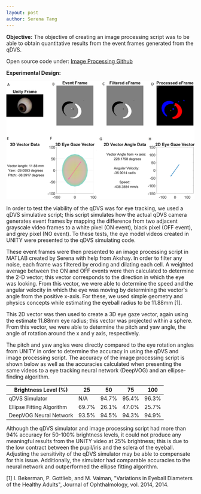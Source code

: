 ```yaml
---
layout: post
author: Serena Tang
---
```


**Objective:**
The objective of creating an image processing script was to be able to obtain quantitative results from the event frames generated from the qDVS.

Open source code under: [Image Processing Github]( https://github.com/keli214/qDVS_Image_Processing)

**Experimental Design:**

![Image Processing Script Result](../images/image_processing_result.png)


In order to test the viability of the qDVS was for eye tracking, we used a qDVS simulative script; this script simulates how the actual qDVS camera generates event frames by mapping the difference from two adjacent grayscale video frames to a white pixel (ON event), black pixel (OFF event), and grey pixel (NO event). To these tests, the eye model videos created in UNITY were presented to the qDVS simulating code. 

These event frames were then presented to an image processing script in MATLAB created by Serena with help from Akshay. In order to filter any noise, each frame was filtered by eroding and dilating each cell. A weighted average between the ON and OFF events were then calculated to determine the 2-D vector; this vector corresponds to the direction in which the eye was looking. From this vector, we were able to determine the speed and the angular velocity in which the eye was moving by determining the vector's angle from the positive x-axis. For these, we used simple geometry and physics concepts while estimating the eyeball radius to be 11.88mm [1]. 

This 2D vector was then used to create a 3D eye gaze vector, again using the estimate 11.88mm eye radius; this vector was projected within a sphere. From this vector, we were able to determine the pitch and yaw angle, the angle of rotation around the x and y axis, respectively. 

The pitch and yaw angles were directly compared to the eye rotation angles from UNITY in order to determine the accuracy in using the qDVS and image processing script. The accuracy of the image processing script is shown below as well as the accuracies calculated when presenting the same videos to a eye tracking neural network (DeepVOG) and an ellipse-finding algorithm. 

| Brightness Level (%) | 25 | 50 | 75 | 100 |
| ------------- | ------------- | ------------- | ------------- | ------------- |
| qDVS Simulator  | N/A | 94.7% | 95.4% | 96.3% |
| Ellipse Fitting Algorithm  | 69.7%  | 26.1% | 47.0% | 25.7% |
| DeepVOG Neural Network | 93.5% | 94.5% | 94.3% | 94.9% |

Although the qDVS simulator and image processing script had more than 94% accuracy for 50-100% brightness levels, it could not produce any meaningful results from the UNITY video at 25% brightness; this is due to the low contract between the pupil/iris and the sclera of the eyeball. Adjusting the sensitivity of the qDVS simulator may be able to compensate for this issue. Additionally, the simulator had comparable accuracies to the neural network and outperformed the ellipse fitting algorithm. 

[1] I. Bekerman, P. Gottlieb, and M. Vaiman, "Variations in Eyeball Diameters of the Healthy Adults", Journal of Ophthalmology, vol. 2014, 2014.
